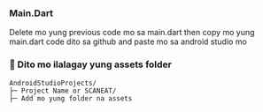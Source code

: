 ### Main.Dart
Delete mo yung previous code mo sa main.dart then copy mo yung main.dart code dito sa github and paste mo sa android studio mo

### 📁 Dito mo ilalagay yung assets folder

```
AndroidStudioProjects/
├─ Project Name or SCANEAT/
├─ Add mo yung folder na assets
```

